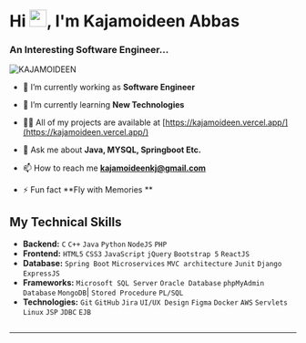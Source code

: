 <h1 align="left">Hi <img src="https://github.com/TheDudeThatCode/TheDudeThatCode/blob/master/Assets/Hi.gif" width="30">, I'm Kajamoideen Abbas</h1>
<h3 align="left">An Interesting Software Engineer...</h3>

<p align="left"> <img src="https://komarev.com/ghpvc/?username=KAJAMOIDEEN&label=Profile%20views&color=0e75b6&style=flat" alt="KAJAMOIDEEN" /> </p>

- 🔭 I’m currently working as **Software Engineer**

- 🌱 I’m currently learning **New Technologies**

- 👨‍💻 All of my projects are available at [https://kajamoideen.vercel.app/](https://kajamoideen.vercel.app/)

- 💬 Ask me about **Java, MYSQL, Springboot Etc.**

- 📫 How to reach me **kajamoideenkj@gmail.com**

- ⚡ Fun fact **Fly with Memories **

## My Technical Skills
- **Backend:** `C` `C++` `Java` `Python` `NodeJS` `PHP`
- **Frontend:** `HTML5` `CSS3` `JavaScript` `jQuery` `Bootstrap 5` `ReactJS` 
- **Database:** `Spring Boot` `Microservices` `MVC architecture` `Junit` `Django` `ExpressJS`
- **Frameworks:** `Microsoft SQL Server` `Oracle Database` `phpMyAdmin Database` `MongoDB`| `Stored Procedure` `PL/SQL` 
- **Technologies:** `Git` `GitHub` `Jira` `UI/UX Design` `Figma` `Docker` `AWS` `Servlets` `Linux` `JSP` `JDBC` `EJB`  

<p align="center">
    <a href="">
        <img title="" alt="" src="https://github-readme-streak-stats.herokuapp.com?user=KAJAMOIDEEN&theme=dark&date_format=M%20j%5B%2C%20Y%5D&fire=0093FF&ring=0093FF&background=0D1117&currStreakLabel=0093FF&border=30363D"/>
    </a>
</p>

---
